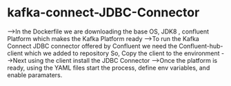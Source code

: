 # kafka-connect-JDBC-Connector
-->In the Dockerfile we are downloading the base OS, JDK8 ,  confluent Platform which makes the Kafka Platform ready
-->To run the Kafka Connect JDBC connector offered by Confluent we need the Confluent-hub-client which we added to repository
So, Copy the client to the environment
-->Next using the client install the JDBC Connector
-->Once the platform is ready, using the YAML files start the process, define env variables, and enable paramaters.
